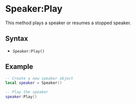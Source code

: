 # Speaker:Play

This method plays a speaker or resumes a stopped speaker.

## Syntax

- `Speaker:Play()`

## Example

```lua
-- Create a new speaker object
local speaker = Speaker()

-- Play the speaker
speaker:Play()
```